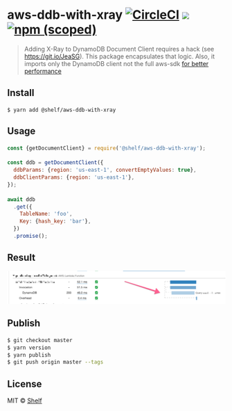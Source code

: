 # aws-ddb-with-xray [![CircleCI](https://circleci.com/gh/shelfio/aws-ddb-with-xray/tree/master.svg?style=svg)](https://circleci.com/gh/shelfio/aws-ddb-with-xray/tree/master) ![](https://img.shields.io/badge/code_style-prettier-ff69b4.svg) [![npm (scoped)](https://img.shields.io/npm/v/@shelf/aws-ddb-with-xray.svg)](https://www.npmjs.com/package/@shelf/aws-ddb-with-xray)

> Adding X-Ray to DynamoDB Document Client requires a hack (see https://git.io/JeaSG). This package encapsulates that logic. Also, it imports only the DynamoDB client not the full aws-sdk [for better performance](https://theburningmonk.com/2019/03/just-how-expensive-is-the-full-aws-sdk/)

## Install

```
$ yarn add @shelf/aws-ddb-with-xray
```

## Usage

```js
const {getDocumentClient} = require('@shelf/aws-ddb-with-xray');

const ddb = getDocumentClient({
  ddbParams: {region: 'us-east-1', convertEmptyValues: true},
  ddbClientParams: {region: 'us-east-1'},
});

await ddb
  .get({
    TableName: 'foo',
    Key: {hash_key: 'bar'},
  })
  .promise();
```

## Result

![](./xray.png)

## Publish

```sh
$ git checkout master
$ yarn version
$ yarn publish
$ git push origin master --tags
```

## License

MIT © [Shelf](https://shelf.io)
